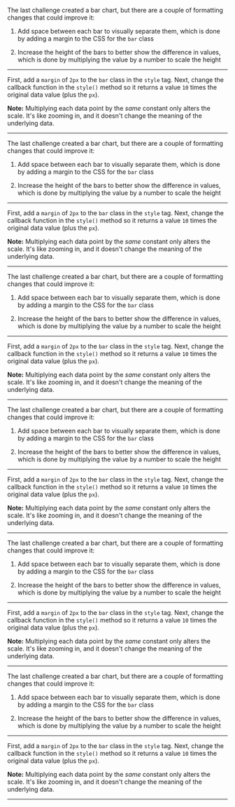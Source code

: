 <div class="challenge-instructions data-visualization-with-d3"><div><section id="description">
<p>The last challenge created a bar chart, but there are a couple of formatting changes that could improve it:</p>
<ol>
<li>
<p>Add space between each bar to visually separate them, which is done by adding a margin to the CSS for the <code>bar</code> class</p>
</li>
<li>
<p>Increase the height of the bars to better show the difference in values, which is done by multiplying the value by a number to scale the height</p>
</li>
</ol>
</section></div><hr/><div><section id="instructions">
<p>First, add a <code>margin</code> of <code>2px</code> to the <code>bar</code> class in the <code>style</code> tag. Next, change the callback function in the <code>style()</code> method so it returns a value <code>10</code> times the original data value (plus the <code>px</code>).</p>
<p><strong>Note:</strong> Multiplying each data point by the <em>same</em> constant only alters the scale. It's like zooming in, and it doesn't change the meaning of the underlying data.</p>
</section></div><hr/></div><div class="challenge-instructions data-visualization-with-d3"><div><section id="description">
<p>The last challenge created a bar chart, but there are a couple of formatting changes that could improve it:</p>
<ol>
<li>
<p>Add space between each bar to visually separate them, which is done by adding a margin to the CSS for the <code>bar</code> class</p>
</li>
<li>
<p>Increase the height of the bars to better show the difference in values, which is done by multiplying the value by a number to scale the height</p>
</li>
</ol>
</section></div><hr/><div><section id="instructions">
<p>First, add a <code>margin</code> of <code>2px</code> to the <code>bar</code> class in the <code>style</code> tag. Next, change the callback function in the <code>style()</code> method so it returns a value <code>10</code> times the original data value (plus the <code>px</code>).</p>
<p><strong>Note:</strong> Multiplying each data point by the <em>same</em> constant only alters the scale. It's like zooming in, and it doesn't change the meaning of the underlying data.</p>
</section></div><hr/></div><div class="challenge-instructions data-visualization-with-d3"><div><section id="description">
<p>The last challenge created a bar chart, but there are a couple of formatting changes that could improve it:</p>
<ol>
<li>
<p>Add space between each bar to visually separate them, which is done by adding a margin to the CSS for the <code>bar</code> class</p>
</li>
<li>
<p>Increase the height of the bars to better show the difference in values, which is done by multiplying the value by a number to scale the height</p>
</li>
</ol>
</section></div><hr/><div><section id="instructions">
<p>First, add a <code>margin</code> of <code>2px</code> to the <code>bar</code> class in the <code>style</code> tag. Next, change the callback function in the <code>style()</code> method so it returns a value <code>10</code> times the original data value (plus the <code>px</code>).</p>
<p><strong>Note:</strong> Multiplying each data point by the <em>same</em> constant only alters the scale. It's like zooming in, and it doesn't change the meaning of the underlying data.</p>
</section></div><hr/></div><div class="challenge-instructions data-visualization-with-d3"><div><section id="description">
<p>The last challenge created a bar chart, but there are a couple of formatting changes that could improve it:</p>
<ol>
<li>
<p>Add space between each bar to visually separate them, which is done by adding a margin to the CSS for the <code>bar</code> class</p>
</li>
<li>
<p>Increase the height of the bars to better show the difference in values, which is done by multiplying the value by a number to scale the height</p>
</li>
</ol>
</section></div><hr/><div><section id="instructions">
<p>First, add a <code>margin</code> of <code>2px</code> to the <code>bar</code> class in the <code>style</code> tag. Next, change the callback function in the <code>style()</code> method so it returns a value <code>10</code> times the original data value (plus the <code>px</code>).</p>
<p><strong>Note:</strong> Multiplying each data point by the <em>same</em> constant only alters the scale. It's like zooming in, and it doesn't change the meaning of the underlying data.</p>
</section></div><hr/></div><div class="challenge-instructions data-visualization-with-d3"><div><section id="description">
<p>The last challenge created a bar chart, but there are a couple of formatting changes that could improve it:</p>
<ol>
<li>
<p>Add space between each bar to visually separate them, which is done by adding a margin to the CSS for the <code>bar</code> class</p>
</li>
<li>
<p>Increase the height of the bars to better show the difference in values, which is done by multiplying the value by a number to scale the height</p>
</li>
</ol>
</section></div><hr/><div><section id="instructions">
<p>First, add a <code>margin</code> of <code>2px</code> to the <code>bar</code> class in the <code>style</code> tag. Next, change the callback function in the <code>style()</code> method so it returns a value <code>10</code> times the original data value (plus the <code>px</code>).</p>
<p><strong>Note:</strong> Multiplying each data point by the <em>same</em> constant only alters the scale. It's like zooming in, and it doesn't change the meaning of the underlying data.</p>
</section></div><hr/></div><div class="challenge-instructions data-visualization-with-d3"><div><section id="description">
<p>The last challenge created a bar chart, but there are a couple of formatting changes that could improve it:</p>
<ol>
<li>
<p>Add space between each bar to visually separate them, which is done by adding a margin to the CSS for the <code>bar</code> class</p>
</li>
<li>
<p>Increase the height of the bars to better show the difference in values, which is done by multiplying the value by a number to scale the height</p>
</li>
</ol>
</section></div><hr/><div><section id="instructions">
<p>First, add a <code>margin</code> of <code>2px</code> to the <code>bar</code> class in the <code>style</code> tag. Next, change the callback function in the <code>style()</code> method so it returns a value <code>10</code> times the original data value (plus the <code>px</code>).</p>
<p><strong>Note:</strong> Multiplying each data point by the <em>same</em> constant only alters the scale. It's like zooming in, and it doesn't change the meaning of the underlying data.</p>
</section></div><hr/></div>
